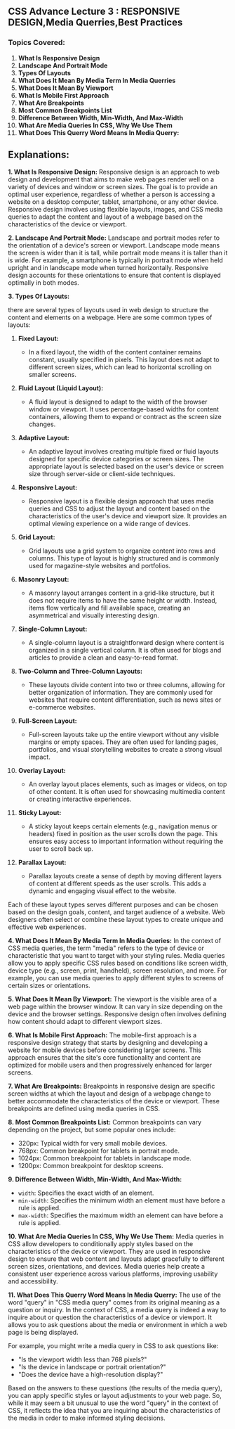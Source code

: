 ## CSS Advance Lecture 3 : RESPONSIVE DESIGN,Media Querries,Best Practices

### Topics Covered:

1. **What Is Responsive Design**
2. **Landscape And Portrait Mode**
3. **Types Of Layouts**
4. **What Does It Mean By Media Term In Media Querries**
5. **What Does It Mean By Viewport**
6. **What Is Mobile First Approach**
7. **What Are Breakpoints**
8. **Most Common Breakpoints List**
9. **Difference Between Width, Min-Width, And Max-Width**
10. **What Are Media Queries In CSS, Why We Use Them**
11. **What Does This Querry Word Means In Media Querry:**


## Explanations:

**1. What Is Responsive Design:**
Responsive design is an approach to web design and development that aims to make web pages render well on a variety of devices and window or screen sizes. The goal is to provide an optimal user experience, regardless of whether a person is accessing a website on a desktop computer, tablet, smartphone, or any other device. Responsive design involves using flexible layouts, images, and CSS media queries to adapt the content and layout of a webpage based on the characteristics of the device or viewport.

**2. Landscape And Portrait Mode:**
Landscape and portrait modes refer to the orientation of a device's screen or viewport. Landscape mode means the screen is wider than it is tall, while portrait mode means it is taller than it is wide. For example, a smartphone is typically in portrait mode when held upright and in landscape mode when turned horizontally. Responsive design accounts for these orientations to ensure that content is displayed optimally in both modes.

**3. Types Of Layouts:**

there are several types of layouts used in web design to structure the content and elements on a webpage. Here are some common types of layouts:

1. **Fixed Layout:**

   - In a fixed layout, the width of the content container remains constant, usually specified in pixels. This layout does not adapt to different screen sizes, which can lead to horizontal scrolling on smaller screens.

2. **Fluid Layout (Liquid Layout):**

   - A fluid layout is designed to adapt to the width of the browser window or viewport. It uses percentage-based widths for content containers, allowing them to expand or contract as the screen size changes.

3. **Adaptive Layout:**

   - An adaptive layout involves creating multiple fixed or fluid layouts designed for specific device categories or screen sizes. The appropriate layout is selected based on the user's device or screen size through server-side or client-side techniques.

4. **Responsive Layout:**

   - Responsive layout is a flexible design approach that uses media queries and CSS to adjust the layout and content based on the characteristics of the user's device and viewport size. It provides an optimal viewing experience on a wide range of devices.

5. **Grid Layout:**

   - Grid layouts use a grid system to organize content into rows and columns. This type of layout is highly structured and is commonly used for magazine-style websites and portfolios.

6. **Masonry Layout:**

   - A masonry layout arranges content in a grid-like structure, but it does not require items to have the same height or width. Instead, items flow vertically and fill available space, creating an asymmetrical and visually interesting design.

7. **Single-Column Layout:**

   - A single-column layout is a straightforward design where content is organized in a single vertical column. It is often used for blogs and articles to provide a clean and easy-to-read format.

8. **Two-Column and Three-Column Layouts:**

   - These layouts divide content into two or three columns, allowing for better organization of information. They are commonly used for websites that require content differentiation, such as news sites or e-commerce websites.

9. **Full-Screen Layout:**

   - Full-screen layouts take up the entire viewport without any visible margins or empty spaces. They are often used for landing pages, portfolios, and visual storytelling websites to create a strong visual impact.

10. **Overlay Layout:**

    - An overlay layout places elements, such as images or videos, on top of other content. It is often used for showcasing multimedia content or creating interactive experiences.

11. **Sticky Layout:**

    - A sticky layout keeps certain elements (e.g., navigation menus or headers) fixed in position as the user scrolls down the page. This ensures easy access to important information without requiring the user to scroll back up.

12. **Parallax Layout:**
    - Parallax layouts create a sense of depth by moving different layers of content at different speeds as the user scrolls. This adds a dynamic and engaging visual effect to the website.

Each of these layout types serves different purposes and can be chosen based on the design goals, content, and target audience of a website. Web designers often select or combine these layout types to create unique and effective web experiences.

**4. What Does It Mean By Media Term In Media Queries:**
In the context of CSS media queries, the term "media" refers to the type of device or characteristic that you want to target with your styling rules. Media queries allow you to apply specific CSS rules based on conditions like screen width, device type (e.g., screen, print, handheld), screen resolution, and more. For example, you can use media queries to apply different styles to screens of certain sizes or orientations.

**5. What Does It Mean By Viewport:**
The viewport is the visible area of a web page within the browser window. It can vary in size depending on the device and the browser settings. Responsive design often involves defining how content should adapt to different viewport sizes.

**6. What Is Mobile First Approach:**
The mobile-first approach is a responsive design strategy that starts by designing and developing a website for mobile devices before considering larger screens. This approach ensures that the site's core functionality and content are optimized for mobile users and then progressively enhanced for larger screens.

**7. What Are Breakpoints:**
Breakpoints in responsive design are specific screen widths at which the layout and design of a webpage change to better accommodate the characteristics of the device or viewport. These breakpoints are defined using media queries in CSS.

**8. Most Common Breakpoints List:**
Common breakpoints can vary depending on the project, but some popular ones include:

- 320px: Typical width for very small mobile devices.
- 768px: Common breakpoint for tablets in portrait mode.
- 1024px: Common breakpoint for tablets in landscape mode.
- 1200px: Common breakpoint for desktop screens.

**9. Difference Between Width, Min-Width, And Max-Width:**

- `width`: Specifies the exact width of an element.
- `min-width`: Specifies the minimum width an element must have before a rule is applied.
- `max-width`: Specifies the maximum width an element can have before a rule is applied.

**10. What Are Media Queries In CSS, Why We Use Them:**
Media queries in CSS allow developers to conditionally apply styles based on the characteristics of the device or viewport. They are used in responsive design to ensure that web content and layouts adapt gracefully to different screen sizes, orientations, and devices. Media queries help create a consistent user experience across various platforms, improving usability and accessibility.

**11. What Does This Querry Word Means In Media Querry:**
The use of the word "query" in "CSS media query" comes from its original meaning as a question or inquiry. In the context of CSS, a media query is indeed a way to inquire about or question the characteristics of a device or viewport. It allows you to ask questions about the media or environment in which a web page is being displayed.

For example, you might write a media query in CSS to ask questions like:

- "Is the viewport width less than 768 pixels?"
- "Is the device in landscape or portrait orientation?"
- "Does the device have a high-resolution display?"

Based on the answers to these questions (the results of the media query), you can apply specific styles or layout adjustments to your web page. So, while it may seem a bit unusual to use the word "query" in the context of CSS, it reflects the idea that you are inquiring about the characteristics of the media in order to make informed styling decisions.

